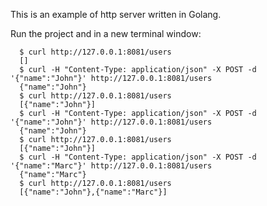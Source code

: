 This is an example of http server written in Golang.

Run the project and in a new terminal window:

```
  $ curl http://127.0.0.1:8081/users
  []
  $ curl -H "Content-Type: application/json" -X POST -d '{"name":"John"}' http://127.0.0.1:8081/users
  {"name":"John"}
  $ curl http://127.0.0.1:8081/users
  [{"name":"John"}]
  $ curl -H "Content-Type: application/json" -X POST -d '{"name":"John"}' http://127.0.0.1:8081/users
  {"name":"John"}
  $ curl http://127.0.0.1:8081/users
  [{"name":"John"}]
  $ curl -H "Content-Type: application/json" -X POST -d '{"name":"Marc"}' http://127.0.0.1:8081/users
  {"name":"Marc"}
  $ curl http://127.0.0.1:8081/users
  [{"name":"John"},{"name":"Marc"}]
```
